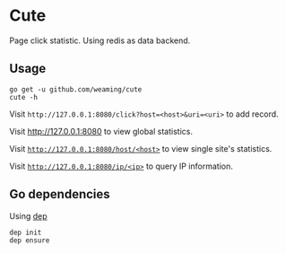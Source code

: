 # Cute

Page click statistic. Using redis as data backend.

## Usage

    go get -u github.com/weaming/cute
    cute -h

Visit `http://127.0.0.1:8080/click?host=<host>&uri=<uri>` to add record.

Visit http://127.0.0.1:8080 to view global statistics.

Visit [`http://127.0.0.1:8080/host/<host>`](http://127.0.0.1:8080/host/127.0.0.1:8080) to view single site's statistics.

Visit [`http://127.0.0.1:8080/ip/<ip>`](http://127.0.0.1:8080/ip/127.0.0.1) to query IP information.

## Go dependencies

Using [dep](https://github.com/golang/dep)

    dep init
    dep ensure